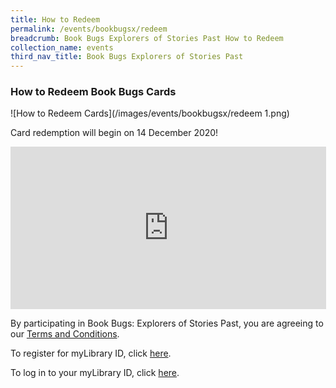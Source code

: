 ```yaml
---
title: How to Redeem
permalink: /events/bookbugsx/redeem
breadcrumb: Book Bugs Explorers of Stories Past How to Redeem
collection_name: events
third_nav_title: Book Bugs Explorers of Stories Past
---
```


### How to Redeem Book Bugs Cards

![How to Redeem Cards](/images/events/bookbugsx/redeem 1.png)

Card redemption will begin on 14 December 2020!<br>

<iframe width="505" height="260" src="https://w2.countingdownto.com/3354891" frameborder="0"></iframe>

By participating in Book Bugs: Explorers of Stories Past, you are agreeing to our <a href="/events/bookbugsx/termsandconditions/" target="_blank" rel="noopener noreferrer">Terms and Conditions</a>.

To register for myLibrary ID, click <a href="https://account.nlb.gov.sg" target="_blank" rel="noopener noreferrer">here</a>.

To log in to your myLibrary ID, click <a href="https://nlb.gov.sg/mylibrary" target="_blank" rel="noopener noreferrer">here</a>.
